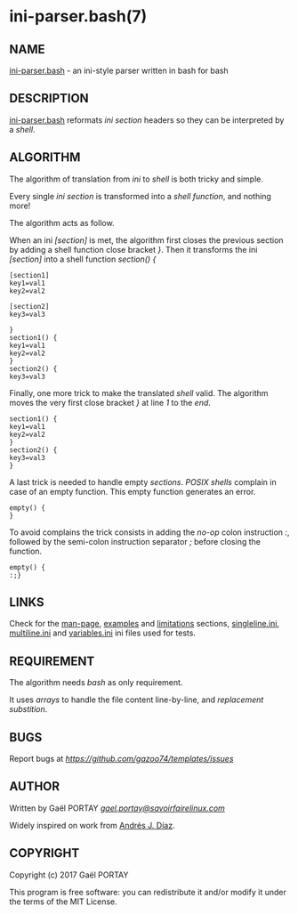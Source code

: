 # ini-parser.bash(7)

## NAME

[ini-parser.bash](ini-parser.bash.7.adoc) - an ini-style parser written in bash
for bash

## DESCRIPTION

[ini-parser.bash](ini-parser.bash) reformats _ini section_ headers so they can
be interpreted by a _shell_.

## ALGORITHM

The algorithm of translation from _ini_ to _shell_ is both tricky and simple.

Every single _ini section_ is transformed into a _shell function_, and nothing
more!

The algorithm acts as follow.

When an ini *[section]* is met, the algorithm first closes the previous section
by adding a shell function close bracket _}_. Then it transforms the ini
*[section]* into a shell function _section() {_

	[section1]
	key1=val1
	key2=val2

	[section2]
	key3=val3

	}
	section1() {
	key1=val1
	key2=val2
	}
	section2() {
	key3=val3

Finally, one more trick to make the translated _shell_ valid. The algorithm
moves the very first close bracket _}_ at line _1_ to the _end_.

	section1() {
	key1=val1
	key2=val2
	}
	section2() {
	key3=val3
	}

A last trick is needed to handle empty _sections_. _POSIX shells_ complain in
case of an empty function. This empty function generates an error.

	empty() {
	}


To avoid complains the trick consists in adding the _no-op_ colon instruction
_:_, followed by the semi-colon instruction separator _;_ before closing the
function.

	empty() {
	:;}

## LINKS

Check for the [man-page](ini-parser.bash.7.adoc),
[examples](ini-parser.bash.7.adoc#examples) and
[limitations](ini-parser.bash.7.adoc#limitations) sections,
[singleline.ini](tests/01singleline.ini),
[multiline.ini](tests/02multiline.ini) and
[variables.ini](tests/03variables.ini) ini files used for tests.

## REQUIREMENT

The algorithm needs *bash* as only requirement.

It uses _arrays_ to handle the file content line-by-line, and _replacement
substition_.

## BUGS

Report bugs at *https://github.com/gazoo74/templates/issues*

## AUTHOR

Written by Gaël PORTAY *gael.portay@savoirfairelinux.com*

Widely inspired on work from [Andrés J. Díaz](http://theoldschooldevops.com/2008/02/09/bash-ini-parser/).

## COPYRIGHT

Copyright (c) 2017 Gaël PORTAY

This program is free software: you can redistribute it and/or modify it under
the terms of the MIT License.
